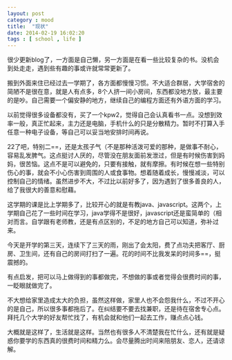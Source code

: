 ```yaml
---
layout: post
category : mood
title:  "现状"
date: 2014-02-19 16:02:20 
tags : [ school , life ]
---
```

很少更新blog了，一方面是自己懒，另一方面是在看一些比较复杂的书。没机会到处走走，遇到些有趣的事或许就常常更新了。
<!-- more -->

搬到外面来住已经过去一学期了，各方面都慢慢习惯。不大适合群居，大学宿舍的简陋不是很在意，就是人有点多，8个人挤一间小房间，东西都没地方放，最主要的是吵。自己需要一个偏安静的地方，继续自己的编程方面还有外语方面的学习。

以前觉得很多设备都没有，买了一个kpw2，觉得自己会认真看书一点。没想到效率一般，真正忙起来，主力还是电脑，手机什么的只是分散精力。暂时不打算入手任意一种电子设备，等自己可以妥当地安排时间再说。

22了吧，特别二==，还是太孩子气（不是那种活泼可爱的那种，是做事不耐心，容易乱发脾气。这点挺讨人厌的，尽管没在朋友面前发泄过，但是有时候伤害到妈妈，很苦恼。这点不是可以避免的，只要有接触，就有摩擦。有时候在想一些特别伤心的事，就会不小心伤害到周围的人或食事物。想着随着成长，慢慢减淡，可以控制自己的情绪。虽然进步不大，不过比以前好多了，因为遇到了很多善良的人，给了我很大的善意和慰藉。

这学期的课是比上学期多了，比较开心的就是有教java、javascript。这两个，上学期自己花了一些时间在学习，java学得不是很好，javascript还是蛮简单的（相对而言。自学跟有老师教，还是有点区别的，不足的地方自己可以知道，弥补过来。

今天是开学的第三天，连续下了三天的雨，刚出了会太阳，费了点功夫把客厅、厨房、卫生间，还有自己的房间打扫了一遍。花的时间不比我发呆的时间多==，挺震撼的。

有点启发，把可以马上做得到的事都做完，不想做的事或者觉得会很费时间的事，一眨眼就做完了。

不大想给家里造成太大的负担，虽然这样做，家里人也不会怨我什么，不过不开心的是自己，所以很多事都拖后了。在纠结要不要去找兼职，还是待在宿舍专心点。拜托几个大学的好友帮忙找了，有机会就和他们一起去工作，赚点点心钱。

大概就是这样了，生活就是这样。当然也有很多人不清楚我在忙什么，还有就是疑惑你要学的东西真的很费时间和精力么。会尽量腾出时间来陪朋友、恋人，还请谅解。